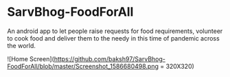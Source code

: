 # SarvBhog-FoodForAll
An android app to let people raise requests for food requirements, volunteer to cook food and deliver them to the needy in this time of pandemic across the world.

![Home Screen](https://github.com/baksh97/SarvBhog-FoodForAll/blob/master/Screenshot_1586680498.png = 320X320)
